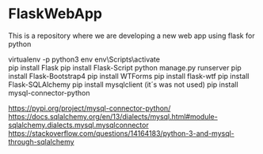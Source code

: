 # FlaskWebApp
This is a repository where we are developing a new web app using flask for python


virtualenv -p python3  env 
env\Scripts\activate    
pip install Flask 
pip install Flask-Script
python manage.py runserver
pip install Flask-Bootstrap4
pip install WTForms
pip install flask-wtf
pip install Flask-SQLAlchemy
pip install mysqlclient (it´s was not used)
pip install mysql-connector-python


https://pypi.org/project/mysql-connector-python/
https://docs.sqlalchemy.org/en/13/dialects/mysql.html#module-sqlalchemy.dialects.mysql.mysqlconnector
https://stackoverflow.com/questions/14164183/python-3-and-mysql-through-sqlalchemy